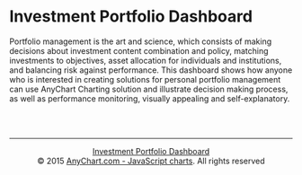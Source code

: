 # Investment Portfolio Dashboard

Portfolio management is the art and science, which consists of making decisions about investment content combination and policy, matching investments to objectives, asset allocation for individuals and institutions, and balancing risk against performance. This dashboard shows how anyone who is interested in creating solutions for personal portfolio management can use AnyChart Charting solution and illustrate decision making process, as well as performance monitoring, visually appealing and self-explanatory.

<br/>
<br/>
<hr/>
<p style="text-align: center;"><a href="http://www.anychart.com/solutions/investment-portfolio-dashboard/">Investment Portfolio Dashboard</a>
<br/>© 2015 <a href="http://www.anychart.com">AnyChart.com - JavaScript charts</a>. All rights reserved</p>
<br/>
